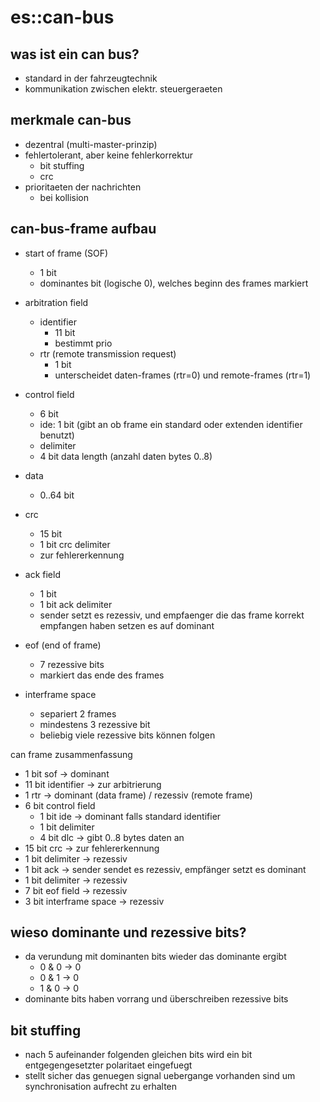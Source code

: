 # es::can-bus

## was ist ein can bus?

- standard in der fahrzeugtechnik
- kommunikation zwischen elektr. steuergeraeten

## merkmale can-bus

- dezentral (multi-master-prinzip)
- fehlertolerant, aber keine fehlerkorrektur
  - bit stuffing
  - crc
- prioritaeten der nachrichten
  - bei kollision

## can-bus-frame aufbau

- start of frame (SOF)

  - 1 bit
  - dominantes bit (logische 0), welches beginn des frames markiert

- arbitration field

  - identifier
    - 11 bit
    - bestimmt prio
  - rtr (remote transmission request)
    - 1 bit
    - unterscheidet daten-frames (rtr=0) und remote-frames (rtr=1)

- control field

  - 6 bit
  - ide: 1 bit (gibt an ob frame ein standard oder extenden identifier benutzt)
  - delimiter
  - 4 bit data length (anzahl daten bytes 0..8)

- data

  - 0..64 bit

- crc

  - 15 bit
  - 1 bit crc delimiter
  - zur fehlererkennung

- ack field

  - 1 bit
  - 1 bit ack delimiter
  - sender setzt es rezessiv, und empfaenger die das frame korrekt empfangen haben setzen es auf dominant

- eof (end of frame)

  - 7 rezessive bits
  - markiert das ende des frames

- interframe space
  - separiert 2 frames
  - mindestens 3 rezessive bit
  - beliebig viele rezessive bits können folgen

can frame zusammenfassung

- 1 bit sof -> dominant
- 11 bit identifier -> zur arbitrierung
- 1 rtr -> dominant (data frame) / rezessiv (remote frame)
- 6 bit control field
  - 1 bit ide -> dominant falls standard identifier
  - 1 bit delimiter
  - 4 bit dlc -> gibt 0..8 bytes daten an
- 15 bit crc -> zur fehlererkennung
- 1 bit delimiter -> rezessiv
- 1 bit ack -> sender sendet es rezessiv, empfänger setzt es dominant
- 1 bit delimiter -> rezessiv
- 7 bit eof field -> rezessiv
- 3 bit interframe space -> rezessiv

## wieso dominante und rezessive bits?

- da verundung mit dominanten bits wieder das dominante ergibt
  - 0 & 0 -> 0
  - 0 & 1 -> 0
  - 1 & 0 -> 0
- dominante bits haben vorrang und überschreiben rezessive bits

## bit stuffing

- nach 5 aufeinander folgenden gleichen bits wird ein bit entgegengesetzter polaritaet eingefuegt
- stellt sicher das genuegen signal uebergange vorhanden sind um synchronisation aufrecht zu erhalten
